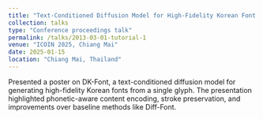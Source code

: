 ```yaml
---
title: "Text-Conditioned Diffusion Model for High-Fidelity Korean Font Generation"
collection: talks
type: "Conference proceedings talk"
permalink: /talks/2013-03-01-tutorial-1
venue: "ICOIN 2025, Chiang Mai"
date: 2025-01-15
location: "Chiang Mai, Thailand"
---
```


<!-- [More information here](http://exampleurl.com) -->
Presented a poster on DK-Font, a text-conditioned diffusion model for generating high-fidelity Korean fonts from a single glyph. The presentation highlighted phonetic-aware content encoding, stroke preservation, and improvements over baseline methods like Diff-Font.
